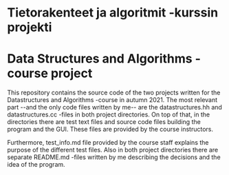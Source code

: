# Tietorakenteet ja algoritmit -kurssin projekti
# Data Structures and Algorithms -course project

This repository contains the source code of the two projects written for the Datastructures and Algorithms -course in autumn 2021. The most relevant part --and the only code files written by me-- are the datastructures.hh and datastructures.cc -files in both project directories. On top of that, in the directories there are test text files and source code files building the program and the GUI. These files are provided by the course instructors.

Furthermore, test_info.md file provided by the course staff explains the purpose of the different test files. Also in both project directories there are separate README.md -files written by me describing the decisions and the idea of the program.
